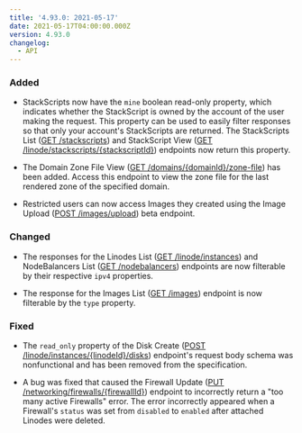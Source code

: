 ```yaml
---
title: '4.93.0: 2021-05-17'
date: 2021-05-17T04:00:00.000Z
version: 4.93.0
changelog:
  - API
---
```


### Added

- StackScripts now have the `mine` boolean read-only property, which indicates whether the StackScript is owned by the account of the user making the request. This property can be used to easily filter responses so that only your account's StackScripts are returned. The StackScripts List ([GET /stackscripts](https://www.linode.com/docs/api/stackscripts/#stackscripts-list)) and StackScript View ([GET /linode/stackscripts/{stackscriptId}](https://www.linode.com/docs/api/stackscripts/#stackscript-view)) endpoints now return this property.

- The Domain Zone File View ([GET /domains/{domainId}/zone-file](https://www.linode.com/docs/api/domains/#domain-zone-file-view)) has been added. Access this endpoint to view the zone file for the last rendered zone of the specified domain.

- Restricted users can now access Images they created using the Image Upload ([POST /images/upload](https://www.linode.com/docs/api/images/#image-upload)) beta endpoint.

### Changed

- The responses for the Linodes List ([GET /linode/instances](https://www.linode.com/docs/api/linode-instances/#linodes-list)) and NodeBalancers List ([GET /nodebalancers](https://www.linode.com/docs/api/nodebalancers/#nodebalancers-list)) endpoints are now filterable by their respective `ipv4` properties.

- The response for the Images List ([GET /images](https://www.linode.com/docs/api/images/#images-list)) endpoint is now filterable by the `type` property.

### Fixed

- The `read_only` property of the Disk Create ([POST /linode/instances/{linodeId}/disks](https://www.linode.com/docs/api/linode-instances/#disk-create)) endpoint's request body schema was nonfunctional and has been removed from the specification.

- A bug was fixed that caused the Firewall Update ([PUT /networking/firewalls/{firewallId}](https://www.linode.com/docs/api/networking/#firewall-update)) endpoint to incorrectly return a "too many active Firewalls" error. The error incorrectly appeared when a Firewall's `status` was set from `disabled` to `enabled` after attached Linodes were deleted.
